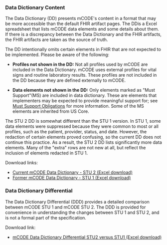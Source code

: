 ### Data Dictionary Content

The Data Dictionary (DD) presents mCODE's content in a format that may be more accessible than the default FHIR artifact pages. The DDis a Excel spreadsheet that lists mCODE data elements and some details about them. If there is a discrepancy between the Data Dictionary and the FHIR artifacts, the FHIR artifacts are taken as the source of truth.

The DD intentionally omits certain elements in FHIR that are not expected to be implemented. Please be aware of the following:

* **Profiles not shown in the DD:** Not all profiles used by mCODE are included in the Data Dictionary. mCODE uses external profiles for vital signs and routine laboratory results. These profiles are not included in the DD because they are defined externally to mCODE.

* **Data elements not shown in the DD:** Only elements marked as "Must Support"(MS) are included in data dictionary. These are elements that implementers may be expected to provide meaningful support for; see [Must Support Obligations](conformance-profiles.html#must-support-obligations) for more information. Some of the MS elements are inherited from US Core.

<div markdown="1" class="note-to-balloters">
The STU 2 DD is somewhat different than the STU 1 version. In STU 1, some data elements were suppressed because they were common to most or all profiles, such as the patient, provider, status, and date. However, the redaction of certain elements proved confusing, so the current DD does not continue this practice. As a result, the STU 2 DD lists significantly more data elements.  Many of the "extra" rows are not new at all, but reflect the inclusion of elements redacted in STU 1.
</div>

Download links:

* [Current mCODE Data Dictionary - STU 2 (Excel download)](data-dictionary/mCODEDataDictionary-STU2.xlsx)
* [Former mCODE Data Dictionary - STU 1 (Excel download)](data-dictionary/mCODEDataDictionary-STU1.xlsx)

### Data Dictionary Differential

The Data Dictionary Differential (DDD) provides a detailed comparison between mCODE STU 1 and mCODE STU 2. The DDD is provided for convenience in understanding the changes between STU 1 and STU 2, and is not a formal part of the specification.

Download link:

* [mCODE Data Dictionary Differential STU2 versus STU1 (Excel download)](data-dictionary/mCODEDataDictionary-STU2-vs-STU1.xlsx)
